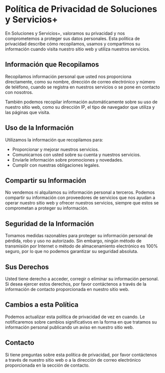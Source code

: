 # Política de Privacidad de Soluciones y Servicios+

En Soluciones y Servicios+, valoramos su privacidad y nos comprometemos a proteger sus datos personales. Esta política de privacidad describe cómo recopilamos, usamos y compartimos su información cuando visita nuestro sitio web y utiliza nuestros servicios.

## Información que Recopilamos

Recopilamos información personal que usted nos proporciona directamente, como su nombre, dirección de correo electrónico y número de teléfono, cuando se registra en nuestros servicios o se pone en contacto con nosotros.

También podemos recopilar información automáticamente sobre su uso de nuestro sitio web, como su dirección IP, el tipo de navegador que utiliza y las páginas que visita.

## Uso de la Información

Utilizamos la información que recopilamos para:

- Proporcionar y mejorar nuestros servicios.
- Comunicarnos con usted sobre su cuenta y nuestros servicios.
- Enviarle información sobre promociones y novedades.
- Cumplir con nuestras obligaciones legales.

## Compartir su Información

No vendemos ni alquilamos su información personal a terceros. Podemos compartir su información con proveedores de servicios que nos ayudan a operar nuestro sitio web y ofrecer nuestros servicios, siempre que estos se comprometan a proteger su información.

## Seguridad de la Información

Tomamos medidas razonables para proteger su información personal de pérdida, robo y uso no autorizado. Sin embargo, ningún método de transmisión por Internet o método de almacenamiento electrónico es 100% seguro, por lo que no podemos garantizar su seguridad absoluta.

## Sus Derechos

Usted tiene derecho a acceder, corregir o eliminar su información personal. Si desea ejercer estos derechos, por favor contáctenos a través de la información de contacto proporcionada en nuestro sitio web.

## Cambios a esta Política

Podemos actualizar esta política de privacidad de vez en cuando. Le notificaremos sobre cambios significativos en la forma en que tratamos su información personal publicando un aviso en nuestro sitio web.

## Contacto

Si tiene preguntas sobre esta política de privacidad, por favor contáctenos a través de nuestro sitio web o a la dirección de correo electrónico proporcionada en la sección de contacto.
